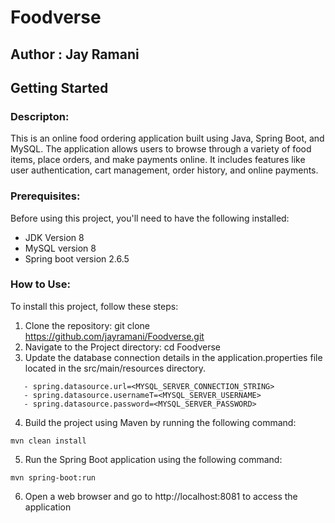 # Foodverse 

## Author : Jay Ramani

## Getting Started

### **Descripton:**

This is an online food ordering application built using Java, Spring Boot, and MySQL. The application allows users to browse through a variety of food items, place orders, and make payments online. It includes features like user authentication, cart management, order history, and online payments.

### **Prerequisites:**

Before using this project, you'll need to have the following installed:

- JDK Version 8
- MySQL version 8
- Spring boot version 2.6.5 

### **How to Use:**

To install this project, follow these steps:

1. Clone the repository: git clone https://github.com/jayramani/Foodverse.git
2. Navigate to the Project directory: cd Foodverse
3. Update the database connection details in the application.properties file located in the src/main/resources directory.
```
   - spring.datasource.url=<MYSQL_SERVER_CONNECTION_STRING>
   - spring.datasource.usernameT=<MYSQL_SERVER_USERNAME>
   - spring.datasource.password=<MYSQL_SERVER_PASSWORD>
```   
4. Build the project using Maven by running the following command: 
```
mvn clean install
```
5. Run the Spring Boot application using the following command: 
```
mvn spring-boot:run
```
6. Open a web browser and go to http://localhost:8081 to access the application





